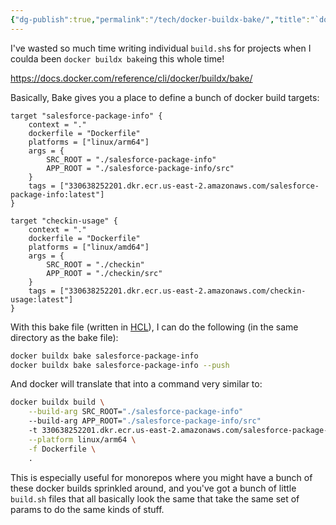 ```yaml
---
{"dg-publish":true,"permalink":"/tech/docker-buildx-bake/","title":"`docker buildx bake`","tags":["TIL"],"created":"2025-10-30T16:14:09.861-05:00"}
---
```


I've wasted so much time writing individual `build.sh`s for projects when I coulda been `docker buildx bake`ing this whole time!

https://docs.docker.com/reference/cli/docker/buildx/bake/

Basically, Bake gives you a place to define a bunch of docker build targets:

```hcl
target "salesforce-package-info" {
    context = "."
    dockerfile = "Dockerfile"
    platforms = ["linux/arm64"]
    args = {
        SRC_ROOT = "./salesforce-package-info"
        APP_ROOT = "./salesforce-package-info/src"
    }
    tags = ["330638252201.dkr.ecr.us-east-2.amazonaws.com/salesforce-package-info:latest"]
}

target "checkin-usage" {
    context = "."
    dockerfile = "Dockerfile"
    platforms = ["linux/amd64"]
    args = {
        SRC_ROOT = "./checkin"
        APP_ROOT = "./checkin/src"
    }
    tags = ["330638252201.dkr.ecr.us-east-2.amazonaws.com/checkin-usage:latest"]
}
```

With this bake file (written in [HCL](https://github.com/hashicorp/hcl)), I can do the following (in the same directory as the bake file):

```bash
docker buildx bake salesforce-package-info
docker buildx bake salesforce-package-info --push
```

And docker will translate that into a command very similar to:

```bash
docker buildx build \
    --build-arg SRC_ROOT="./salesforce-package-info"
    --build-arg APP_ROOT="./salesforce-package-info/src"
    -t 330638252201.dkr.ecr.us-east-2.amazonaws.com/salesforce-package-info:latest \
    --platform linux/arm64 \
    -f Dockerfile \
    .
```

This is especially useful for monorepos where you might have a bunch of these docker builds sprinkled around, and you've got a bunch of little `build.sh` files that all basically look the same that take the same set of params to do the same kinds of stuff.